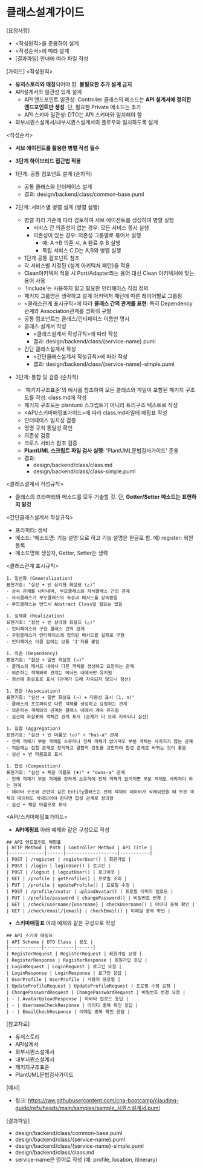 # 클래스설계가이드 

[요청사항]
- <작성원칙>을 준용하여 설계
- <작성순서>에 따라 설계
- [결과파일] 안내에 따라 파일 작성   

[가이드]
<작성원칙>
- **유저스토리와 매칭**되어야 함. **불필요한 추가 설계 금지**
- API설계서와 일관성 있게 설계 
  - API 엔드포인트 일관성: Controller 클래스의 메소드는 **API 설계서에 정의한 엔드포인트만 생성**. 단, 필요한 Private 메소드는 추가
  - API 스키마 일관성: DTO는 API 스키마와 일치해야 함 
- 외부시퀀스설계서/내부시퀀스설계서의 플로우와 일치하도록 설계    

<작성순서>
- **서브 에이전트를 활용한 병렬 작성 필수**
- **3단계 하이브리드 접근법 적용**
- 1단계: 공통 컴포넌트 설계 (순차적)
  - 공통 클래스와 인터페이스 설계  
  - 결과: design/backend/class/common-base.puml

- 2단계: 서비스별 병렬 설계 (병렬 실행)
  - 병렬 처리 기준에 따라 검토하여 서브 에이젼트를 생성하여 병렬 실행 
    - 서비스 간 의존성이 없는 경우: 모든 서비스 동시 실행
    - 의존성이 있는 경우: 의존성 그룹별로 묶어서 실행
      - 예: A→B 의존 시, A 완료 후 B 실행
      - 독립 서비스 C,D는 A,B와 병렬 실행
  - 1단계 공통 컴포넌트 참조
  - 각 서비스별 지정된 {설계 아키텍처 패턴}을 적용 
  - Clean아키텍처 적용 시 Port/Adapter라는 용어 대신 Clean 아키텍처에 맞는 용어 사용
  - '!include'는 사용하지 말고 필요한 인터페이스 직접 정의 
  - 패키지 그룹명은 생략하고 설계 아키텍처 패턴에 따른 레이어별로 그룹핑
  - <클래스관계 표시규칙>에 따라 **클래스 간의 관계를 표현**: 특히 Dependency관계와 Association관계를 명확히 구별 
  - 공통 컴포넌트는 클래스/인터페이스 이름만 명시 
  - 클래스 설계서 작성 
    - <클래스설계서 작성규칙>에 따라 작성  
    - 결과: design/backend/class/{service-name}.puml
  - 간단 클래스설계서 작성 
    - <간단클래스설계서 작성규칙>에 따라 작성  
    - 결과: design/backend/class/{service-name}-simple.puml
  
- 3단계: 통합 및 검증 (순차적)
  - '패키지구조표준'의 예시를 참조하여 모든 클래스와 파일이 포함된 패키지 구조도를 작성: class.md에 작성 
  - 패키지 구조도는 plantuml 스크립트가 아니라 트리구조 텍스트로 작성  
  - <API/스키마매핑표가이드>에 따라 class.md파일에 매핑표 작성 
  - 인터페이스 일치성 검증
  - 명명 규칙 통일성 확인 
  - 의존성 검증
  - 크로스 서비스 참조 검증
  - **PlantUML 스크립트 파일 검사 실행**: 'PlantUML문법검사가이드' 준용
  - 결과:  
    - design/backend/class/class.md
    - design/backend/class/class-simple.puml

<클래스설계서 작성규칙>
- 클래스의 프라퍼티와 메소드를 모두 기술할 것. 단, **Getter/Setter 메소드는 표현하지 말것** 

<간단클래스설계서 작성규칙>
- 프라퍼티: 생략 
- 메소드: '메소드명: 기능 설명'으로 하고 기능 설명은 한글로 함. 예) register: 회원등록 
- 메소드명에 생성자, Getter, Setter는 생략    

<클래스관계 표시규칙>
```
1. 일반화 (Generalization)
표현기호: "실선 + 빈 삼각형 화살표 (△)"
- 상속 관계를 나타내며, 부모클래스와 자식클래스 간의 관계
- 자식클래스가 부모클래스의 속성과 메서드를 상속받음
- 부모클래스는 반드시 Abstract Class일 필요는 없음

1. 실체화 (Realization) 
표현기호: "점선 + 빈 삼각형 화살표 (△)"
- 인터페이스와 구현 클래스 간의 관계
- 구현클래스가 인터페이스에 정의된 메서드를 실제로 구현
- 인터페이스 이름 앞에는 보통 'I'자를 붙임

1. 의존 (Dependency)
표현기호: "점선 + 일반 화살표 (→)"
- 클래스의 메서드 내에서 다른 객체를 생성하고 요청하는 관계
- 의존하는 객체와의 관계는 메서드 내에서만 유지됨
- 점선에 화살표로 표시 (관계가 오래 지속되지 않으니 점선)

1. 연관 (Association)
표현기호: "실선 + 일반 화살표 (→) + 다중성 표시 (1, n)"
- 클래스의 프로퍼티로 다른 객체를 생성하고 요청하는 관계
- 의존하는 객체와의 관계는 클래스 내에서 계속 유지됨
- 실선에 화살표와 객체간 관계 표시 (관계가 더 오래 지속되니 실선)

1. 집합 (Aggregation)
표현기호: "실선 + 빈 마름모 (◇)" + "has-a" 관계
- 전체 객체가 부분 객체를 소유하나 전체 객체가 없어져도 부분 객체는 사라지지 않는 관계
- 처음에는 집합 관계로 정의하고 결합의 강도를 고민하여 합성 관계로 바뀌는 것이 좋음
- 실선 + 빈 마름모로 표시

1. 합성 (Composition)
표현기호: "실선 + 채운 마름모 (♦)" + "owns-a" 관계  
- 전체 객체가 부분 객체를 강하게 소유하여 전체 객체가 없어지면 부분 객체도 사라져야 하는 관계
- 데이터 구조와 관련이 깊은 Entity클래스는 전체 객체의 데이터가 삭제되었을 때 부분 객체의 데이터도 삭제되어야 한다면 합성 관계로 정의함
- 실선 + 채운 마름모로 표시
```

<API/스키마매핑표가이드>
- **API매핑표**
아래 예제와 같은 구성으로 작성 
```
## API 엔드포인트 매핑표 
| HTTP Method | Path | Controller Method | API Title |
|-------------|------|-------------------|-----------|
| POST | /register | registerUser() | 회원가입 |
| POST | /login | loginUser() | 로그인 |
| POST | /logout | logoutUser() | 로그아웃 |
| GET | /profile | getProfile() | 프로필 조회 |
| PUT | /profile | updateProfile() | 프로필 수정 |
| POST | /profile/avatar | uploadAvatar() | 프로필 이미지 업로드 |
| PUT | /profile/password | changePassword() | 비밀번호 변경 |
| GET | /check/username/{username} | checkUsername() | 아이디 중복 확인 |
| GET | /check/email/{email} | checkEmail() | 이메일 중복 확인 |
```

- **스키마매핑표**
아래 예제와 같은 구성으로 작성 
```
## API 스키마 매핑표  
| API Schema | DTO Class | 용도 |
|------------|-----------|------|
| RegisterRequest | RegisterRequest | 회원가입 요청 |
| RegisterResponse | RegisterResponse | 회원가입 응답 |
| LoginRequest | LoginRequest | 로그인 요청 |
| LoginResponse | LoginResponse | 로그인 응답 |
| UserProfile | UserProfile | 사용자 프로필 |
| UpdateProfileRequest | UpdateProfileRequest | 프로필 수정 요청 |
| ChangePasswordRequest | ChangePasswordRequest | 비밀번호 변경 요청 |
| - | AvatarUploadResponse | 아바타 업로드 응답 |
| - | UsernameCheckResponse | 아이디 중복 확인 응답 |
| - | EmailCheckResponse | 이메일 중복 확인 응답 |
```

[참고자료]
- 유저스토리
- API설계서
- 외부시퀀스설계서
- 내부시퀀스설계서
- 패키지구조표준
- PlantUML문법검사가이드

[예시]
- 링크: https://raw.githubusercontent.com/cna-bootcamp/clauding-guide/refs/heads/main/samples/sample_시퀀스설계서.puml
  
[결과파일]
- design/backend/class/common-base.puml
- design/backend/class/{service-name}.puml
- design/backend/class/{service-name}-simple.puml
- design/backend/class/class.md
- service-name은 영어로 작성 (예: profile, location, itinerary)
